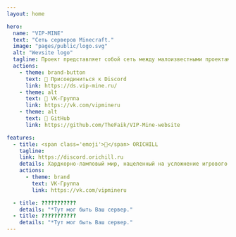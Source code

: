 ```yaml
---
layout: home

hero:
  name: "VIP-MINE"
  text: "Сеть серверов Minecraft."
  image: "pages/public/logo.svg"
  alt: "Wevsite logo"
  tagline: Проект представляет собой сеть между малоизвестными проектами Minecraft, которые готовы сотрудничать друг с другом, чтобы развить коммуникабельность и достичь своих целей в месте. 
  actions:
    - theme: brand-button
      text: 🤗 Присоединиться к Discord
      link: https://ds.vip-mine.ru/
    - theme: alt
      text: 📃 VK-Группа
      link: https://vk.com/vipmineru
    - theme: alt
      text: 🌿 GitHub
      link: https://github.com/TheFaik/VIP-Mine-website

features:
  - title: <span class='emoji'>🌾</span> ORICHILL
    tagline: 
    link: https://discord.orichill.ru
    details: Хардкорно-ламповый мир, нацеленный на усложнение игрового процесса игрока, но компенсируемый удобными механиками для его же облегчения, чтобы добиться идеального баланса в игровой среде. 
    actions:
      - theme: brand
        text: VK-Группа
        link: https://vk.com/vipmineru

  - title: ???????????
    details: "*Тут мог быть Ваш сервер."
  - title: ???????????
    details: "*Тут мог быть Ваш сервер."
---
```

